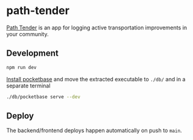 # path-tender
[Path Tender](https://path-tender.pages.dev/) is an app for logging active transportation improvements in your community.

## Development
```sh
npm run dev
```

[Install pocketbase](https://pocketbase.io/docs/) and move the extracted executable to `./db/`
and in a separate terminal

```sh
./db/pocketbase serve --dev
```

## Deploy
The backend/frontend deploys happen automatically on push to `main`.
